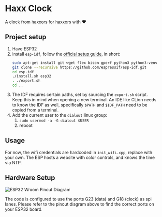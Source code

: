 # Haxx Clock
A clock from haxxors for haxxors with ❤️

## Project setup
1. Have ESP32
2. Install `esp-idf`, follow the [official setup guide](https://docs.espressif.com/projects/esp-idf/en/latest/esp32/get-started/linux-macos-setup.html), in short:
   ```bash
   sudo apt-get install git wget flex bison gperf python3 python3-venv cmake ninja-build ccache libffi-dev libssl-dev dfu-util libusb-1.0-0
   git clone --recursive https://github.com/espressif/esp-idf.git
   cd esp-idf
   ./install.sh esp32
   . ./export.sh
   cd ..
   ```
3. The IDF requires certain paths, set by sourcing the `export.sh` script. Keep this in mind when opening a new terminal. An IDE like CLion needs to know the IDF as well, specifically `$PATH` and `$IDF_PATH` need to be copied from a terminal.
4. Add the current user to the `dialout` linux group:
   1. `sudo usermod -a -G dialout $USER`
   2. reboot

## Usage
For now, the wifi credentials are hardcoded in `init_wifi.cpp`, replace with your own. The ESP hosts a website with color controls, and knows the time via NTP.

## Hardware Setup

![ESP32 Wroom Pinout Diagram](https://cdn.shopify.com/s/files/1/1509/1638/files/ESP_-_32_NodeMCU_Developmentboard_Pinout_Diagram.png?7487926392378435209)

The code is configured to use the ports G23 (data) and G18 (clock) as spi lanes.
Please refer to the pinout diagram above to find the correct ports on your ESP32 board.